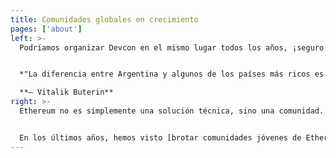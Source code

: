 ```yaml
---
title: Comunidades globales en crecimiento
pages: ['about']
left: >-
  Podríamos organizar Devcon en el mismo lugar todos los años, ¡seguro! Pero estamos trabajando para lograr el objetivo de llevar Ethereum a comunidades de todo el mundo y a lugares donde puede tener un impacto real **hoy**.


  *"La diferencia entre Argentina y algunos de los países más ricos es que en los lugares más ricos hay personas que están entusiasmadas con las ideas y la teoría de las criptomonedas, pero la gente aquí entiende profundamente que las criptomonedas están resolviendo problemas reales".* 

  **— Vitalik Buterin**
right: >-
  Ethereum no es simplemente una solución técnica, sino una comunidad. Si bien las comunidades de blockchain en Europa y América del Norte ya son fuertes y vívidas, hoy podemos tener un gran impacto en las comunidades en desarrollo.


  En los últimos años, hemos visto [brotar comunidades jóvenes de Ethereum en América Latina](https://twitter.com/EFDevcon/status/1527683213216325635?s=20&t=AT-Uo8eNqgdbnLV3f-pzmg), y el crecimiento potencial es tremendo. Es por eso que estamos emocionados de traer Devcon a Colombia este año.
---
```

